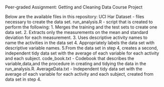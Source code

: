 Peer-graded Assignment: Getting and Cleaning Data Course Project

Below are the available files in this repository:
UCI Har Dataset - files necessary to create the data set.
run_analysis.R  - script that is created to perform the following:
                  1. Merges the training and the test sets to create one data set.
                  2. Extracts only the measurements on the mean and standard deviation for each measurement.
                  3. Uses descriptive activity names to name the activities in the data set
                  4. Appropriately labels the data set with descriptive variable names.
                  5.From the data set in step 4, creates a second, independent tidy data set with the average of each variable for each activity and each subject.
code_book.txt   - Codebook that describes the variable,data,and the procedure in creating and tidying the data in the run_analysis.R.
AverageData.txt - Independent tidy data set with the average of each variable for each activity and each subject, created from data set in step 4.
